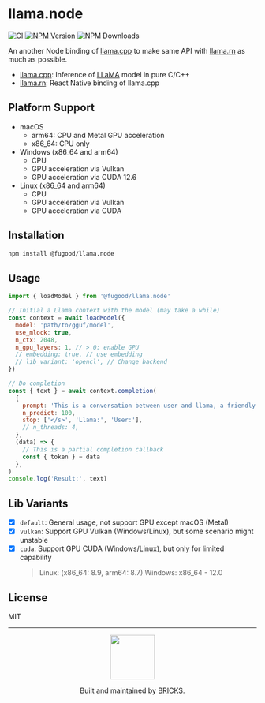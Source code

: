 # llama.node

[![CI](https://github.com/mybigday/llama.node/actions/workflows/ci.yml/badge.svg?branch=main)](https://github.com/mybigday/llama.node/actions/workflows/ci.yml)
[![NPM Version](https://img.shields.io/npm/v/%40fugood%2Fllama.node)](https://www.npmjs.com/package/@fugood/llama.node)
![NPM Downloads](https://img.shields.io/npm/dw/%40fugood%2Fllama.node)

An another Node binding of [llama.cpp](https://github.com/ggerganov/llama.cpp) to make same API with [llama.rn](https://github.com/mybigday/llama.rn) as much as possible.

- [llama.cpp](https://github.com/ggerganov/llama.cpp): Inference of [LLaMA](https://arxiv.org/abs/2302.13971) model in pure C/C++
- [llama.rn](https://github.com/mybigday/llama.rn): React Native binding of llama.cpp

## Platform Support

- macOS
  - arm64: CPU and Metal GPU acceleration
  - x86_64: CPU only
- Windows (x86_64 and arm64)
  - CPU
  - GPU acceleration via Vulkan
  - GPU acceleration via CUDA 12.6
- Linux (x86_64 and arm64)
  - CPU
  - GPU acceleration via Vulkan
  - GPU acceleration via CUDA

## Installation

```sh
npm install @fugood/llama.node
```

## Usage

```js
import { loadModel } from '@fugood/llama.node'

// Initial a Llama context with the model (may take a while)
const context = await loadModel({
  model: 'path/to/gguf/model',
  use_mlock: true,
  n_ctx: 2048,
  n_gpu_layers: 1, // > 0: enable GPU
  // embedding: true, // use embedding
  // lib_variant: 'opencl', // Change backend
})

// Do completion
const { text } = await context.completion(
  {
    prompt: 'This is a conversation between user and llama, a friendly chatbot. respond in simple markdown.\n\nUser: Hello!\nLlama:',
    n_predict: 100,
    stop: ['</s>', 'Llama:', 'User:'],
    // n_threads: 4,
  },
  (data) => {
    // This is a partial completion callback
    const { token } = data
  },
)
console.log('Result:', text)
```

## Lib Variants

- [x] `default`: General usage, not support GPU except macOS (Metal)
- [x] `vulkan`: Support GPU Vulkan (Windows/Linux), but some scenario might unstable
- [x] `cuda`: Support GPU CUDA (Windows/Linux), but only for limited capability
  > Linux: (x86_64: 8.9, arm64: 8.7)
  > Windows: x86_64 - 12.0

## License

MIT

---

<p align="center">
  <a href="https://bricks.tools">
    <img width="90px" src="https://avatars.githubusercontent.com/u/17320237?s=200&v=4">
  </a>
  <p align="center">
    Built and maintained by <a href="https://bricks.tools">BRICKS</a>.
  </p>
</p>
